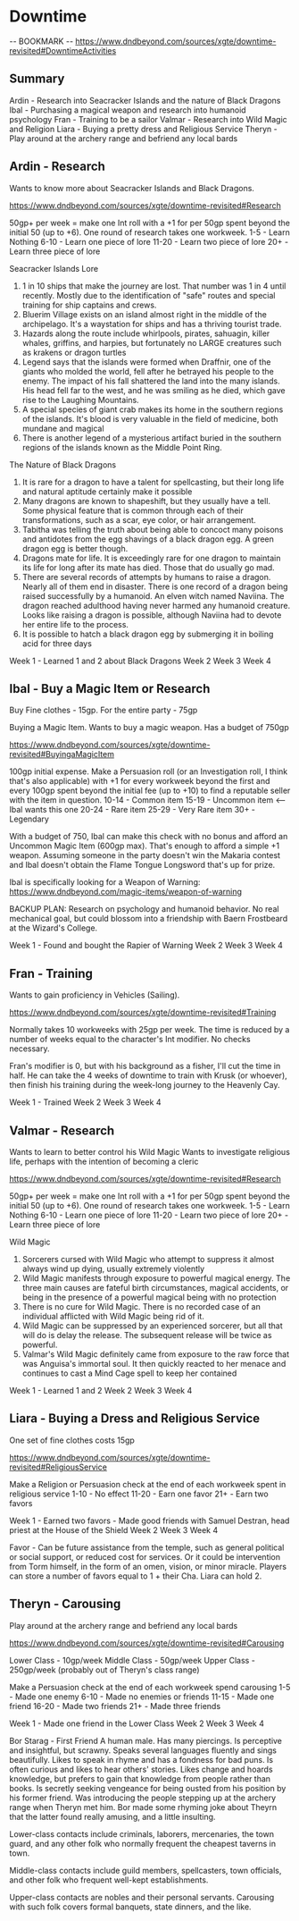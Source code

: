 # Downtime
-- BOOKMARK --
https://www.dndbeyond.com/sources/xgte/downtime-revisited#DowntimeActivities

## Summary
Ardin - Research into Seacracker Islands and the nature of Black Dragons
Ibal - Purchasing a magical weapon and research into humanoid psychology
Fran - Training to be a sailor
Valmar - Research into Wild Magic and Religion
Liara - Buying a pretty dress and Religious Service
Theryn - Play around at the archery range and befriend any local bards

## Ardin - Research
Wants to know more about Seacracker Islands and Black Dragons.

https://www.dndbeyond.com/sources/xgte/downtime-revisited#Research

50gp+ per week = make one Int roll with a +1 for per 50gp spent beyond the initial 50 (up to +6). One round of research takes one workweek.
1-5 - Learn Nothing
6-10 - Learn one piece of lore
11-20 - Learn two piece of lore
20+ - Learn three piece of lore

Seacracker Islands Lore
1. 1 in 10 ships that make the journey are lost. That number was 1 in 4 until recently. Mostly due to the identification of "safe" routes and special training for ship captains and crews.
2. Bluerim Village exists on an island almost right in the middle of the archipelago. It's a waystation for ships and has a thriving tourist trade.
3. Hazards along the route include whirlpools, pirates, sahuagin, killer whales, griffins, and harpies, but fortunately no LARGE creatures such as krakens or dragon turtles
4. Legend says that the islands were formed when Draffnir, one of the giants who molded the world, fell after he betrayed his people to the enemy. The impact of his fall shattered the land into the many islands. His head fell far to the west, and he was smiling as he died, which gave rise to the Laughing Mountains.
5. A special species of giant crab makes its home in the southern regions of the islands. It's blood is very valuable in the field of medicine, both mundane and magical
6. There is another legend of a mysterious artifact buried in the southern regions of the islands known as the Middle Point Ring.

The Nature of Black Dragons
1. It is rare for a dragon to have a talent for spellcasting, but their long life and natural aptitude certainly make it possible
2. Many dragons are known to shapeshift, but they usually have a tell. Some physical feature that is common through each of their transformations, such as a scar, eye color, or hair arrangement.
3. Tabitha was telling the truth about being able to concoct many poisons and antidotes from the egg shavings of a black dragon egg. A green dragon egg is better though.
4. Dragons mate for life. It is exceedingly rare for one dragon to maintain its life for long after its mate has died. Those that do usually go mad.
5. There are several records of attempts by humans to raise a dragon. Nearly all of them end in disaster. There is one record of a dragon being raised successfully by a humanoid. An elven witch named Naviina. The dragon reached adulthood having never harmed any humanoid creature. Looks like raising a dragon is possible, although Naviina had to devote her entire life to the process.
6. It is possible to hatch a black dragon egg by submerging it in boiling acid for three days

Week 1 - Learned 1 and 2 about Black Dragons
Week 2
Week 3
Week 4

## Ibal - Buy a Magic Item or Research
Buy Fine clothes - 15gp. For the entire party - 75gp

Buying a Magic Item. Wants to buy a magic weapon. Has a budget of 750gp

https://www.dndbeyond.com/sources/xgte/downtime-revisited#BuyingaMagicItem

100gp initial expense. Make a Persuasion roll (or an Investigation roll, I think that's also applicable) with +1 for every workweek beyond the first and every 100gp spent beyond the initial fee (up to +10) to find a reputable seller with the item in question.
10-14 - Common item
15-19 - Uncommon item <-- Ibal wants this one
20-24 - Rare item
25-29 - Very Rare item
30+ - Legendary

With a budget of 750, Ibal can make this check with no bonus and afford an Uncommon Magic Item (600gp max). That's enough to afford a simple +1 weapon. Assuming someone in the party doesn't win the Makaria contest and Ibal doesn't obtain the Flame Tongue Longsword that's up for prize.

Ibal is specifically looking for a Weapon of Warning: https://www.dndbeyond.com/magic-items/weapon-of-warning

BACKUP PLAN: Research on psychology and humanoid behavior. No real mechanical goal, but could blossom into a friendship with Baern Frostbeard at the Wizard's College.

Week 1 - Found and bought the Rapier of Warning
Week 2
Week 3
Week 4

## Fran - Training
Wants to gain proficiency in Vehicles (Sailing).

https://www.dndbeyond.com/sources/xgte/downtime-revisited#Training

Normally takes 10 workweeks with 25gp per week.
The time is reduced by a number of weeks equal to the character's Int modifier.
No checks necessary.

Fran's modifier is 0, but with his background as a fisher, I'll cut the time in half. He can take the 4 weeks of downtime to train with Krusk (or whoever), then finish his training during the week-long journey to the Heavenly Cay.

Week 1 - Trained
Week 2
Week 3
Week 4

## Valmar - Research
Wants to learn to better control his Wild Magic
Wants to investigate religious life, perhaps with the intention of becoming a cleric

https://www.dndbeyond.com/sources/xgte/downtime-revisited#Research

50gp+ per week = make one Int roll with a +1 for per 50gp spent beyond the initial 50 (up to +6). One round of research takes one workweek.
1-5 - Learn Nothing
6-10 - Learn one piece of lore
11-20 - Learn two piece of lore
20+ - Learn three piece of lore

Wild Magic
1. Sorcerers cursed with Wild Magic who attempt to suppress it almost always wind up dying, usually extremely violently
2. Wild Magic manifests through exposure to powerful magical energy. The three main causes are fateful birth circumstances, magical accidents, or being in the presence of a powerful magical being with no protection
3. There is no cure for Wild Magic. There is no recorded case of an individual afflicted with Wild Magic being rid of it.
4. Wild Magic can be suppressed by an experienced sorcerer, but all that will do is delay the release. The subsequent release will be twice as powerful.
5. Valmar's Wild Magic definitely came from exposure to the raw force that was Anguisa's immortal soul. It then quickly reacted to her menace and continues to cast a Mind Cage spell to keep her contained

Week 1 - Learned 1 and 2
Week 2
Week 3
Week 4

## Liara - Buying a Dress and Religious Service
One set of fine clothes costs 15gp

https://www.dndbeyond.com/sources/xgte/downtime-revisited#ReligiousService

Make a Religion or Persuasion check at the end of each workweek spent in religious service
1-10 - No effect
11-20 - Earn one favor
21+ - Earn two favors

Week 1 - Earned two favors - Made good friends with Samuel Destran, head priest at the House of the Shield
Week 2
Week 3
Week 4

Favor - Can be future assistance from the temple, such as general political or social support, or reduced cost for services. Or it could be intervention from Torm himself, in the form of an omen, vision, or minor miracle. Players can store a number of favors equal to 1 + their Cha. Liara can hold 2.

## Theryn - Carousing
Play around at the archery range and befriend any local bards

https://www.dndbeyond.com/sources/xgte/downtime-revisited#Carousing

Lower Class - 10gp/week
Middle Class - 50gp/week
Upper Class - 250gp/week (probably out of Theryn's class range)

Make a Persuasion check at the end of each workweek spend carousing
1-5 - Made one enemy
6-10 - Made no enemies or friends
11-15 - Made one friend
16-20 - Made two friends
21+ - Made three friends

Week 1 - Made one friend in the Lower Class
Week 2
Week 3
Week 4

Bor Starag - First Friend
A human male. Has many piercings. Is perceptive and insightful, but scrawny. Speaks several languages fluently and sings beautifully. Likes to speak in rhyme and has a fondness for bad puns. Is often curious and likes to hear others' stories. Likes change and hoards knowledge, but prefers to gain that knowledge from people rather than books. Is secretly seeking vengeance for being ousted from his position by his former friend. Was introducing the people stepping up at the archery range when Theryn met him. Bor made some rhyming joke about Theyrn that the latter found really amusing, and a little insulting.

Lower-class contacts include criminals, laborers, mercenaries, the town guard, and any other folk who normally frequent the cheapest taverns in town.

Middle-class contacts include guild members, spellcasters, town officials, and other folk who frequent well-kept establishments.

Upper-class contacts are nobles and their personal servants. Carousing with such folk covers formal banquets, state dinners, and the like.
